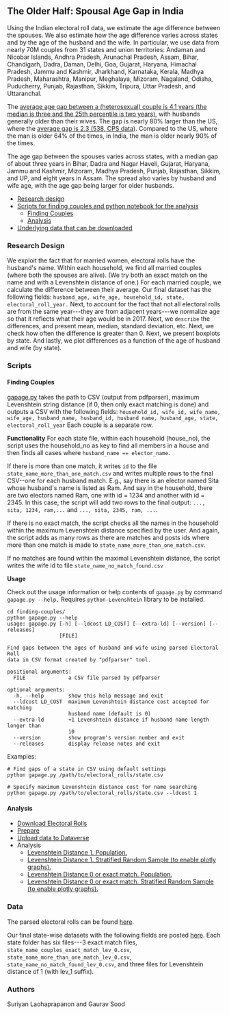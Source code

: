 ## The Older Half: Spousal Age Gap in India

Using the Indian electoral roll data, we estimate the age difference between the spouses. We also estimate how the age difference varies across states and by the age of the husband and the wife. In particular, we use data from nearly 70M couples from 31 states and union territories: Andaman and Nicobar Islands, Andhra Pradesh, Arunachal Pradesh, Assam, Bihar, Chandigarh, Dadra, Daman, Delhi, Goa, Gujarat, Haryana, Himachal Pradesh, Jammu and Kashmir, Jharkhand, Karnataka, Kerala, Madhya Pradesh, Maharashtra, Manipur, Meghalaya, Mizoram, Nagaland, Odisha, Puducherry, Punjab, Rajasthan, Sikkim, Tripura, Uttar Pradesh, and Uttaranchal.

The [average age gap between a (heterosexual) couple is 4.1 years (the median is three and the 25th percentile is two years)](notebooks/04_spousal_age_gap_analysis.ipynb), with husbands generally older than their wives. The gap is nearly 80% larger than the US, where the [average gap is 2.3 (538, CPS data)](https://fivethirtyeight.com/features/whats-the-average-age-difference-in-a-couple/). Compared to the US, where the man is older 64% of the times, in India, the man is older nearly 90% of the times.

The age gap between the spouses varies across states, with a median gap of about three years in Bihar, Dadra and Nagar Haveli, Gujarat, Haryana, Jammu and Kashmir, Mizoram, Madhya Pradesh, Punjab, Rajasthan, Sikkim, and UP, and eight years in Assam. The spread also varies by husband and wife age, with the age gap being larger for older husbands.

* [Research design](#research-design)
* [Scripts for finding couples and python notebook for the analysis](#scripts)
    - [Finding Couples](#finding-couples)
    - [Analysis](#analyses)
* [Underlying data that can be downloaded](#data)

### Research Design

We exploit the fact that for married women, electoral rolls have the husband's name. Within each household, we find all married couples (where both the spouses are alive). (We try both an exact match on the name and with a Levenshtein distance of one.) For each married couple, we calculate the difference between their average. Our final dataset has the following fields: `husband_age, wife_age, household_id, state, electoral_roll_year.` Next, to account for the fact that not all electoral rolls are from the same year---they are from adjacent years---we normalize age so that it reflects what their age would be in 2017. Next, we `describe` the differences, and present mean, median, standard deviation, etc. Next, we check how often the difference is greater than 0. Next, we present boxplots by state. And lastly, we plot differences as a function of the age of husband and wife (by state). 

### Scripts

#### Finding Couples

[gapage.py](finding-couples/gapage.py) takes the path to CSV (output from pdfparser), maximum Levenshtein string distance (if 0, then only exact matching is done) and outputs a CSV with the following fields: ```household_id, wife_id, wife_name, wife_age, husband_name, husband_id, husband name, husband_age, state, electoral_roll_year``` Each couple is a separate row.

**Functionality**
For each state file, within each household (house_no), the script uses the household_no as key to find all members in a house and then finds all cases where `husband_name == elector_name`.

If there is more than one match, it writes `id` to the file `state_name_more_than_one_match.csv` and writes multiple rows to the final CSV--one for each husband match. E.g., say there is an elector named Sita whose husband's name is listed as Ram. And say in the household, there are two electors named Ram, one with id = 1234 and another with id = 2345. In this case, the script will add two rows to the final output: `..., sita, 1234, ram,...` and `..., sita, 2345, ram, ...`.

If there is no exact match, the script checks all the names in the household within the maximum Levenshtein distance specified by the user. And again, the script adds as many rows as there are matches and posts ids where more than one match is made to `state_name_more_than_one_match.csv`.

If no matches are found within the maximal Levenshtein distance, the script writes the wife id to file `state_name_no_match_found.csv`

**Usage**

Check out the usage information or help contents of `gapage.py` by command `gapage.py --help.` Requires `python-Levenshtein` library to be installed.

```
cd finding-couples/
python gapage.py --help
usage: gapage.py [-h] [--ldcost LD_COST] [--extra-ld] [--version] [--releases]
                 [FILE]

Find gaps between the ages of husband and wife using parsed Electoral Roll
data in CSV format created by "pdfparser" tool.

positional arguments:
  FILE              a CSV file parsed by pdfparser

optional arguments:
  -h, --help        show this help message and exit
  --ldcost LD_COST  maximum Levenshtein distance cost accepted for matching
                    husband name (default is 0)
  --extra-ld        +1 Levenshtein distance if husband name length longer than
                    10
  --version         show program's version number and exit
  --releases        display release notes and exit

```

Examples:

```
# Find gaps of a state in CSV using default settings
python gapage.py /path/to/electoral_rolls/state.csv

# Specify maximum Levenshtein distance cost for name searching
python gapage.py /path/to/electoral_rolls/state.csv --ldcost 1
```

#### Analysis

* [Download Electoral Rolls](notebooks/01_download_in_rolls_age_gap.ipynb)
* [Prepare](notebooks/02_prepare_in_rolls_age_gap_v2.ipynb)
* [Upload data to Dataverse](notebooks/03_upload_age_gap_dataverse.ipynb)
* Analysis
  * [Levenshtein Distance 1. Population.](notebooks/04_spousal_age_gap_analysis-lev-1-sol1.ipynb)
  * [Levenshtein Distance 1. Stratified Random Sample (to enable plotly graphs).](https://nbviewer.jupyter.org/github/soodoku/spousal_age_gap/blob/master/notebooks/04_spousal_age_gap_analysis-lev-1-sol2.ipynb)
  * [Levenshtein Distance 0 or exact match. Population.](notebooks/04_spousal_age_gap_analysis-sol1.ipynb)
  * [Levenshtein Distance 0 or exact match. Stratified Random Sample (to enable plotly graphs).](https://nbviewer.jupyter.org/github/soodoku/spousal_age_gap/blob/master/notebooks/04_spousal_age_gap_analysis-sol2.ipynb)

### Data

The parsed electoral rolls can be found [here](https://dataverse.harvard.edu/dataset.xhtml?persistentId=doi:10.7910/DVN/MUEGDT). 

Our final state-wise datasets with the following fields are posted [here](https://dataverse.harvard.edu/dataset.xhtml?persistentId=doi:10.7910/DVN/GFSVY8). Each state folder has six files---3 exact match files, `state_name_couples_exact_match_lev_0.csv`,  `state_name_more_than_one_match_lev_0.csv`, `state_name_no_match_found_lev_0.csv`, and three files for Levenshtein distance of 1 (with lev_1 suffix).

### Authors

Suriyan Laohaprapanon and Gaurav Sood

